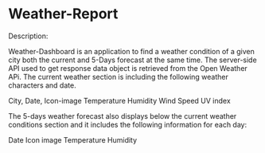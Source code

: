 # Weather-Report

Description:

Weather-Dashboard is an application to find a weather condition of a given city both the current and 5-Days forecast at the same time. The server-side API used to get response data object is retrieved from the Open Weather APi. The current weather section is including the following weather characters and date.

City, Date, Icon-image
Temperature
Humidity
Wind Speed
UV index

The 5-days weather forecast also displays below the current weather conditions section and it includes the following information for each day:

Date
Icon image
Temperature
Humidity
